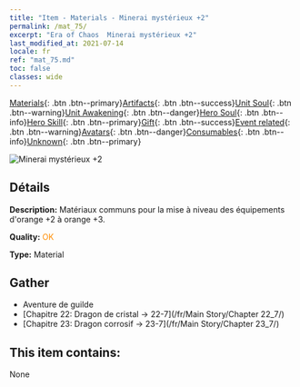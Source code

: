 ```yaml
---
title: "Item - Materials - Minerai mystérieux +2"
permalink: /mat_75/
excerpt: "Era of Chaos  Minerai mystérieux +2"
last_modified_at: 2021-07-14
locale: fr
ref: "mat_75.md"
toc: false
classes: wide
---
```

 [Materials](/ItemsFR/){: .btn .btn--primary}[Artifacts](/ItemsFR/Artifacts/){: .btn .btn--success}[Unit Soul](/ItemsFR/UnitSoul/){: .btn .btn--warning}[Unit Awakening](/ItemsFR/UnitAwakening/){: .btn .btn--danger}[Hero Soul](/ItemsFR/HeroSoul/){: .btn .btn--info}[Hero Skill](/ItemsFR/HeroSkill/){: .btn .btn--primary}[Gift](/ItemsFR/Gift/){: .btn .btn--success}[Event related](/ItemsFR/Events/){: .btn .btn--warning}[Avatars](/ItemsFR/Avatars/){: .btn .btn--danger}[Consumables](/ItemsFR/Consumables/){: .btn .btn--info}[Unknown](/ItemsFR/Unknown/){: .btn .btn--primary}

 ![Minerai mystérieux +2](/images/t/i_cailiao_kuangshi3.png)

## Détails
 **Description:** Matériaux communs pour la mise à niveau des équipements d'orange +2 à orange +3.

 **Quality:** <span style="color: #FF8C00">OK</span>

 **Type:** Material

## Gather

*    Aventure de guilde 
*    [Chapitre 22: Dragon de cristal -> 22-7](/fr/Main Story/Chapter 22_7/) 
*    [Chapitre 23: Dragon corrosif -> 23-7](/fr/Main Story/Chapter 23_7/) 

## This item contains:

  None

